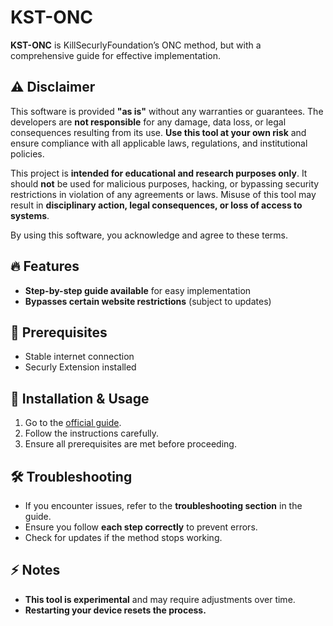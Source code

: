 # KST-ONC  

**KST-ONC** is KillSecurlyFoundation’s ONC method, but with a comprehensive guide for effective implementation.  

## ⚠️ Disclaimer  
This software is provided **"as is"** without any warranties or guarantees. The developers are **not responsible** for any damage, data loss, or legal consequences resulting from its use. **Use this tool at your own risk** and ensure compliance with all applicable laws, regulations, and institutional policies.  

This project is **intended for educational and research purposes only**. It should **not** be used for malicious purposes, hacking, or bypassing security restrictions in violation of any agreements or laws. Misuse of this tool may result in **disciplinary action, legal consequences, or loss of access to systems**.  

By using this software, you acknowledge and agree to these terms.  

## 🔥 Features  
- **Step-by-step guide available** for easy implementation  
- **Bypasses certain website restrictions** (subject to updates)  

## 🚀 Prerequisites  
- Stable internet connection  
- Securly Extension installed  

## 📖 Installation & Usage  
1. Go to the [official guide](https://docs.google.com/document/d/1ipVEwMWMlYIlroB21wu47xszCbj1pBZvbY36DERwTZw/edit?tab=t.ogcu2ppypxnu#heading=h.fbhqf6a8we0p).  
2. Follow the instructions carefully.  
3. Ensure all prerequisites are met before proceeding.  

## 🛠 Troubleshooting  
- If you encounter issues, refer to the **troubleshooting section** in the guide.  
- Ensure you follow **each step correctly** to prevent errors.  
- Check for updates if the method stops working.  

## ⚡ Notes  
- **This tool is experimental** and may require adjustments over time.  
- **Restarting your device resets the process.**  
##

